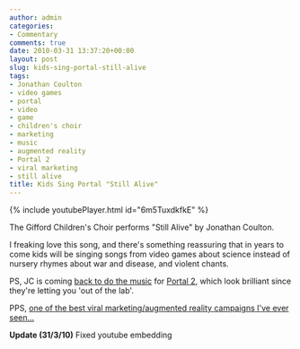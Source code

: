 ```yaml
---
author: admin
categories:
- Commentary
comments: true
date: 2010-03-31 13:37:20+00:00
layout: post
slug: kids-sing-portal-still-alive
tags:
- Jonathan Coulton
- video games
- portal
- video
- game
- children's choir
- marketing
- music
- augmented reality
- Portal 2
- viral marketing
- still alive
title: Kids Sing Portal "Still Alive"
---
```



{% include youtubePlayer.html id="6m5TuxdkfkE" %}

The Gifford Children's Choir performs "Still Alive" by Jonathan Coulton.

I freaking love this song, and there's something reassuring that in years to come kids will be singing songs from video games about science instead of nursery rhymes about war and disease, and violent chants.

PS, JC is coming [back to do the music](http://arstechnica.com/gaming/news/2010/03/doing-science-jonathan-coulton-to-create-music-for-portal-2.ars) for [Portal 2](http://kotaku.com/5486657/an-insiders-guide-to-portal-2), which look brilliant since they're letting you 'out of the lab'.

PPS, [one of the best viral marketing/augmented reality campaigns I've ever seen...](http://portalwiki.net/index.php/Portal_Puzzle_Overview)

**Update (31/3/10)** Fixed youtube embedding

